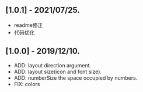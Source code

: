 ## [1.0.1] - 2021/07/25.
* readme修正
* 代码优化

## [1.0.0] - 2019/12/10.

* ADD: layout direction argument.
* ADD: layout size(icon and font size).
* ADD: numberSize the space occupied by numbers.
* FIX: colors
